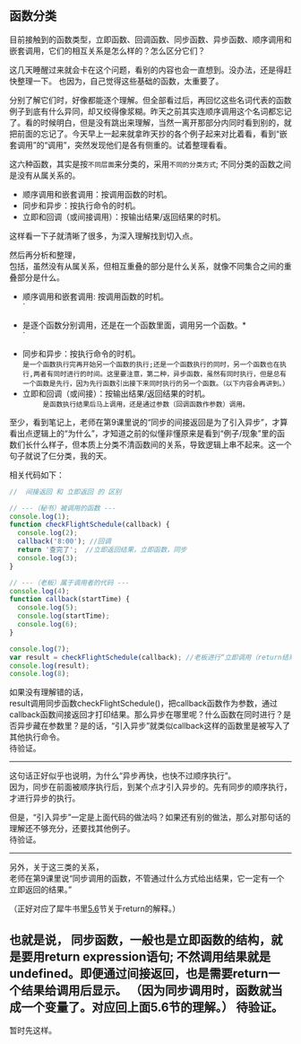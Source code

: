## 函数分类

目前接触到的函数类型，立即函数、回调函数、同步函数、异步函数、顺序调用和嵌套调用，它们的相互关系是怎么样的？怎么区分它们？  
 
这几天睡醒过来就会卡在这个问题，看别的内容也会一直想到。没办法，还是得赶快整理一下。  也因为，自己觉得这些基础的函数，太重要了。
  
分别了解它们时，好像都能逐个理解。但全部看过后，再回忆这些名词代表的函数例子到底有什么异同，却又绞得像浆糊。昨天之前其实连顺序调用这个名词都忘记了。看的时候明白，但是没有跳出来理解，当然一离开那部分内同时看到别的，就把前面的忘记了。今天早上一起来就拿昨天抄的各个例子起来对比着看，看到“嵌套调用”的“调用”，突然发现他们是各有侧重的。试着整理看看。
  
这六种函数，其实是按`不同层面`来分类的，采用`不同的分类方式`; 不同分类的函数之间是没有从属关系的。  

- 顺序调用和嵌套调用：按调用函数的时机。
- 同步和异步：按执行命令的时机。
- 立即和回调（或间接调用）：按输出结果/返回结果的时机。

这样看一下子就清晰了很多，为深入理解找到切入点。

然后再分析和整理，  
包括，虽然没有从属关系，但相互重叠的部分是什么关系，就像不同集合之间的重叠部分是什么。

- 顺序调用和嵌套调用: 按调用函数的时机。    
`  
* 是逐个函数分别调用，还是在一个函数里面，调用另一个函数。*   
`  
  
- 同步和异步：按执行命令的时机。   
`
   是一个函数执行完再开始另一个函数的执行;还是一个函数执行的同时，另一个函数也在执行,两者有同时进行的时间。这里要注意，第二种，异步函数，虽然有同时执行，但是总有一个函数是先行，因为先行函数引出接下来同时执行的另一个函数。（以下内容会再讲到。）  
`   
- 立即和回调（或间接）：按输出结果/返回结果的时机。  
`     
   是函数执行结果后马上调用，还是通过参数（回调函数作参数）调用。
`

至少，看到笔记上，老师在第9课里说的“同步的间接返回是为了引入异步”，才算看出点逻辑上的“为什么”，才知道之前的似懂非懂原来是看到“例子/现象”里的函数们长什么样子，但本质上分类不清函数间的关系，导致逻辑上串不起来。这一个句子就说了仨分类，我的天。    
  
相关代码如下：
```javascript
//  间接返回 和 立即返回 的 区别

// ---（秘书）被调用的函数 ---
console.log(1);
function checkFlightSchedule(callback) {
  console.log(2);
  callback('8:00'); //回调
  return '查完了';  //立即返回结果，立即函数，同步
  console.log(3);
}

// ---（老板）属于调用者的代码 ---
console.log(4);
function callback(startTime) {
  console.log(5);
  console.log(startTime);
  console.log(6);
}

console.log(7);
var result = checkFlightSchedule(callback); //老板进行“立即调用（return结果）”：你查到后通过callback/回调函数，把结果给我。
console.log(result);
console.log(8);  

```
  
如果没有理解错的话，  
result调用同步函数checkFlightSchedule()，把callback函数作为参数，通过callback函数间接返回才打印结果。那么异步在哪里呢？什么函数在同时进行？是否异步藏在参数里？是的话，“引入异步”就类似callback这样的函数里是被写入了其他执行命令。  
待验证。

-----
这句话正好似乎也说明，为什么“异步再快，也快不过顺序执行”。  
因为，同步在前面被顺序执行后，到某个点才引入异步的。先有同步的顺序执行，才进行异步的执行。  

但是，“引入异步”一定是上面代码的做法吗？如果还有别的做法，那么对那句话的理解还不够充分，还要找其他例子。  
待验证。  
  
-----
另外，关于这三类的关系，  
老师在第9课里说“同步调用的函数，不管通过什么方式给出结果，它一定有一个立即返回的结果。”   
  
（正好对应了犀牛书里[5.6](https://github.com/ifoundu/Notes-on-JS-Book/blob/master/5.6-%E8%B7%B3%E8%BD%AC.md)节关于return的解释。）

也就是说， 
同步函数，一般也是立即函数的结构，就是要用return expression语句; 不然调用结果就是undefined。即便通过间接返回，也是需要return一个结果给调用后显示。
（因为同步调用时，函数就当成一个变量了。对应回上面5.6节的理解。）
待验证。
------

暂时先这样。


